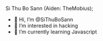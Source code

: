 Si Thu Bo Sann (Aiden: TheMobius);
- 👋 Hi, I’m @SiThuBoSann
- 👀 I’m interested in hacking 
- 🌱 I’m currently learning Javascript 



<!---
SiThuBoSann/SiThuBoSann is a ✨ special ✨ repository because its `README.md` (this file) appears on your GitHub profile.
You can click the Preview link to take a look at your changes.
--->
